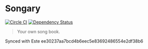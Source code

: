 # Songary

[![Circle CI](https://circleci.com/gh/steida/songary.svg?style=svg)](https://circleci.com/gh/steida/songary)
[![Dependency Status](https://david-dm.org/steida/songary.png)](https://david-dm.org/steida/songary)

> Your own song book.

Synced with Este ee30237aa7bcd4b6eec5e83692486554e2df38b6
